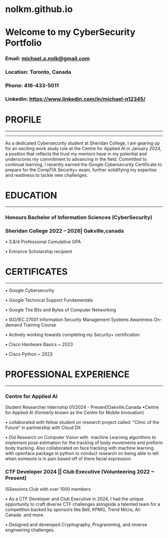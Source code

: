 # nolkm.github.io

# Welcome to my CyberSecurity Portfolio

### Email: michael.a.nolk@gmail.com
### Location: Toronto, Canada
### Phone: 416-433-5011
### Linkedin: https://www.linkedin.com/in/michael-n12345/

# PROFILE
* * *
* * *
As a dedicated Cybersecurity student at Sheridan College, I am gearing up for an exciting work study role at the Centre for Applied AI in January 2024, a position that reflects the trust my mentors have in my potential and underscores my commitment to advancing in the field. Committed to continual learning, I recently earned the Google Cybersecurity Certificate to prepare for the CompTIA Security+ exam, further solidifying my expertise and readiness to tackle new challenges.


# EDUCATION
* * *
### Honours Bachelor of Information Sciences (CyberSecurity)
### Sheridan College           2022 – 2026| Oakville,canada

• 3.8/4 Professional Cumulative GPA

• Entrance Scholarship recipient

# CERTIFICATES
* * *
• Google Cybersecurity

• Google Technical Support Fundamentals

• Google The Bits and Bytes of Computer Networking

• ISO/IEC 27001 Information Security Management Systems Awareness On-demand Training Course

• Actively working towards completing my Security+ certification

• Cisco Hardware Basics ~ 2023

• Cisco Python ~ 2023

# PROFESSIONAL EXPERIENCE
* * *
### Centre for Applied AI 
Student Researcher Internship                                                                    01/2024 - Present|Oakville,Canada
• ​​​​​​​Centre for Applied AI (formerly known as the Centre for Mobile Innovation)

• collaborated with fellow student on research project called: "Clinic of the Future" in partnership with Cloud DX

• Did Research on Computer Vision with  machine Learning algorithms to implement pose estimation for the tracking of body movements and preform body tracking. Also collaborated on face tracking with machine learning with openface package in python to conduct research on being able to tell when someone is in pain based off of there facial expression.


### CTF Developer 2024 || Club Executive (Volunteering 2022 ~ Present)
ISSessions Club with over 1000 members 

• As a CTF Developer and Club Executive in 2024, I had the unique opportunity to craft diverse CTF challenges alongside a talented team for a competition backed by sponsors like Bell, KPMG, Trend Micro, Air Canada  and more.

• Designed and developed Cryptography, Programming, and reverse engineering challenges.
